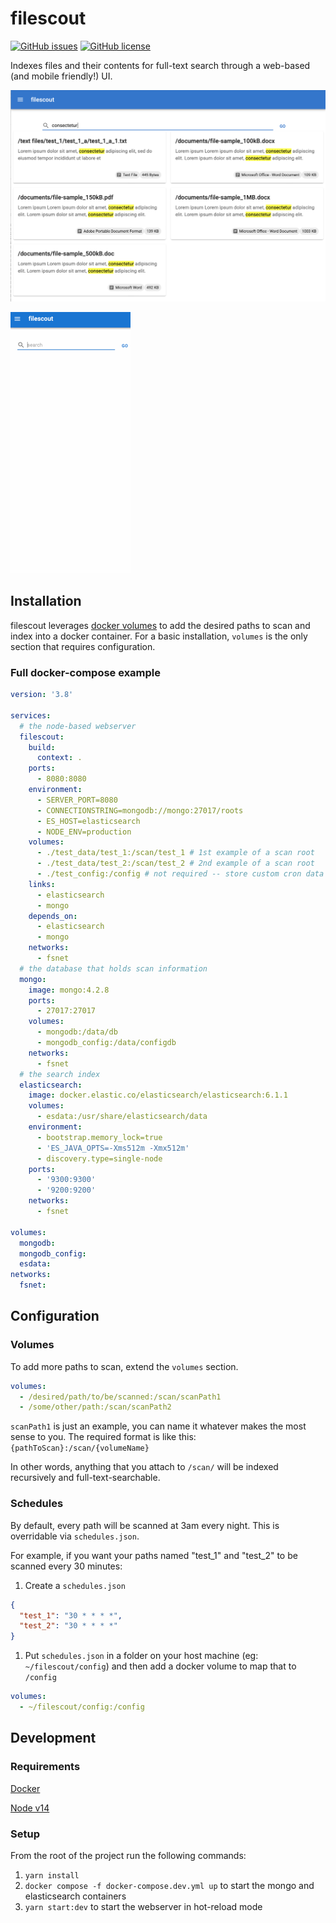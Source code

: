 # filescout

[![GitHub issues](https://img.shields.io/github/issues/erikmhauck/filescout)](https://github.com/erikmhauck/filescout/issues)
[![GitHub license](https://img.shields.io/github/license/erikmhauck/filescout)](https://github.com/erikmhauck/filescout/blob/main/LICENSE)

Indexes files and their contents for full-text search through a web-based (and mobile friendly!) UI.

![screenshot of the desktop UI](/docs/UI-screenshot.png)

![Animated gif of the mobile UI](/docs/filescout-ui.gif)

## Installation

filescout leverages [docker volumes](https://docs.docker.com/storage/volumes/#use-a-volume-with-docker-compose) to add the desired paths to scan and index into a docker container. For a basic installation, `volumes` is the only section that requires configuration.

### Full docker-compose example

```yaml
version: '3.8'

services:
  # the node-based webserver
  filescout:
    build:
      context: .
    ports:
      - 8080:8080
    environment:
      - SERVER_PORT=8080
      - CONNECTIONSTRING=mongodb://mongo:27017/roots
      - ES_HOST=elasticsearch
      - NODE_ENV=production
    volumes:
      - ./test_data/test_1:/scan/test_1 # 1st example of a scan root
      - ./test_data/test_2:/scan/test_2 # 2nd example of a scan root
      - ./test_config:/config # not required -- store custom cron data for re-indexing
    links:
      - elasticsearch
      - mongo
    depends_on:
      - elasticsearch
      - mongo
    networks:
      - fsnet
  # the database that holds scan information
  mongo:
    image: mongo:4.2.8
    ports:
      - 27017:27017
    volumes:
      - mongodb:/data/db
      - mongodb_config:/data/configdb
    networks:
      - fsnet
  # the search index
  elasticsearch:
    image: docker.elastic.co/elasticsearch/elasticsearch:6.1.1
    volumes:
      - esdata:/usr/share/elasticsearch/data
    environment:
      - bootstrap.memory_lock=true
      - 'ES_JAVA_OPTS=-Xms512m -Xmx512m'
      - discovery.type=single-node
    ports:
      - '9300:9300'
      - '9200:9200'
    networks:
      - fsnet

volumes:
  mongodb:
  mongodb_config:
  esdata:
networks:
  fsnet:
```

## Configuration

### Volumes

To add more paths to scan, extend the `volumes` section.

```yml
volumes:
  - /desired/path/to/be/scanned:/scan/scanPath1
  - /some/other/path:/scan/scanPath2
```

`scanPath1` is just an example, you can name it whatever makes the most sense to you. The required format is like this: `{pathToScan}:/scan/{volumeName}`

In other words, anything that you attach to `/scan/` will be indexed recursively and full-text-searchable.

### Schedules

By default, every path will be scanned at 3am every night. This is overridable via `schedules.json`.

For example, if you want your paths named "test_1" and "test_2" to be scanned every 30 minutes:

1. Create a `schedules.json`

```json
{
  "test_1": "30 * * * *",
  "test_2": "30 * * * *"
}
```

1. Put `schedules.json` in a folder on your host machine (eg: `~/filescout/config`) and then add a docker volume to map that to `/config`

```yml
volumes:
  - ~/filescout/config:/config
```

## Development

### Requirements

[Docker](https://docs.docker.com/get-docker/)

[Node v14](https://nodejs.org/en/download/)

### Setup

From the root of the project run the following commands:

1. `yarn install`
1. `docker compose -f docker-compose.dev.yml up` to start the mongo and elasticsearch containers
1. `yarn start:dev` to start the webserver in hot-reload mode
